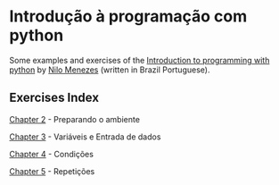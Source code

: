 # Introdução à programação com python

Some examples and exercises of the [Introduction to programming with python](https://python.nilo.pro.br/) by [Nilo Menezes](https://twitter.com/lskbr) (written in Brazil Portuguese).

## Exercises Index

[Chapter 2](https://github.com/leobiscassi/python-playground/tree/master/references/intro-prog-python/02-preparando-ambiente) - Preparando o ambiente

[Chapter 3](https://github.com/leobiscassi/python-playground/tree/master/references/intro-prog-python/03-variaveis-e-entrada-dados) - Variáveis e Entrada de dados

[Chapter 4](https://github.com/leobiscassi/python-playground/tree/master/references/intro-prog-python/04-condicoes) - Condições

[Chapter 5](https://github.com/leobiscassi/python-playground/tree/master/references/intro-prog-python/05-repeticoes) - Repetições